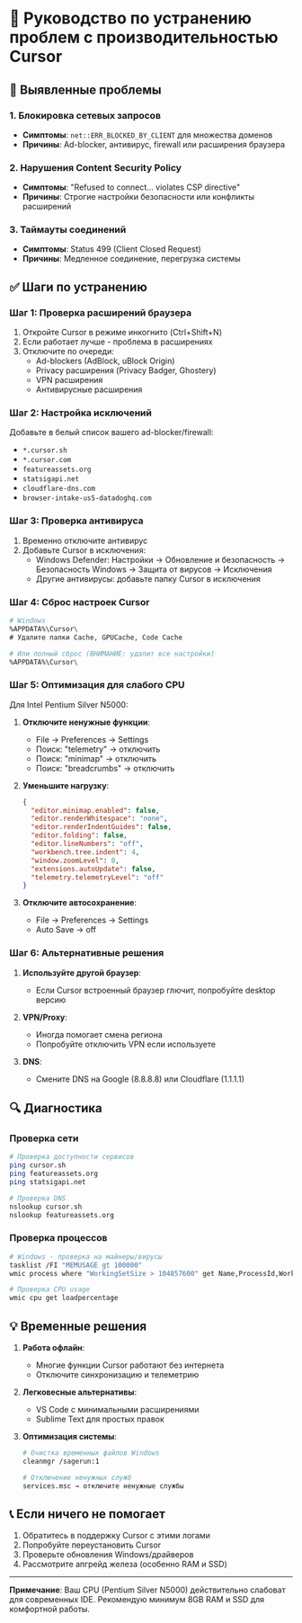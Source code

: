 # 🔧 Руководство по устранению проблем с производительностью Cursor

## 🚨 Выявленные проблемы

### 1. Блокировка сетевых запросов
- **Симптомы**: `net::ERR_BLOCKED_BY_CLIENT` для множества доменов
- **Причины**: Ad-blocker, антивирус, firewall или расширения браузера

### 2. Нарушения Content Security Policy
- **Симптомы**: "Refused to connect... violates CSP directive"
- **Причины**: Строгие настройки безопасности или конфликты расширений

### 3. Таймауты соединений
- **Симптомы**: Status 499 (Client Closed Request)
- **Причины**: Медленное соединение, перегрузка системы

## ✅ Шаги по устранению

### Шаг 1: Проверка расширений браузера
1. Откройте Cursor в режиме инкогнито (Ctrl+Shift+N)
2. Если работает лучше - проблема в расширениях
3. Отключите по очереди:
   - Ad-blockers (AdBlock, uBlock Origin)
   - Privacy расширения (Privacy Badger, Ghostery)
   - VPN расширения
   - Антивирусные расширения

### Шаг 2: Настройка исключений
Добавьте в белый список вашего ad-blocker/firewall:
- `*.cursor.sh`
- `*.cursor.com`
- `featureassets.org`
- `statsigapi.net`
- `cloudflare-dns.com`
- `browser-intake-us5-datadoghq.com`

### Шаг 3: Проверка антивируса
1. Временно отключите антивирус
2. Добавьте Cursor в исключения:
   - Windows Defender: Настройки → Обновление и безопасность → Безопасность Windows → Защита от вирусов → Исключения
   - Другие антивирусы: добавьте папку Cursor в исключения

### Шаг 4: Сброс настроек Cursor
```bash
# Windows
%APPDATA%\Cursor\
# Удалите папки Cache, GPUCache, Code Cache

# Или полный сброс (ВНИМАНИЕ: удалит все настройки)
%APPDATA%\Cursor\
```

### Шаг 5: Оптимизация для слабого CPU
Для Intel Pentium Silver N5000:

1. **Отключите ненужные функции**:
   - File → Preferences → Settings
   - Поиск: "telemetry" → отключить
   - Поиск: "minimap" → отключить
   - Поиск: "breadcrumbs" → отключить

2. **Уменьшите нагрузку**:
   ```json
   {
     "editor.minimap.enabled": false,
     "editor.renderWhitespace": "none",
     "editor.renderIndentGuides": false,
     "editor.folding": false,
     "editor.lineNumbers": "off",
     "workbench.tree.indent": 4,
     "window.zoomLevel": 0,
     "extensions.autoUpdate": false,
     "telemetry.telemetryLevel": "off"
   }
   ```

3. **Отключите автосохранение**:
   - File → Preferences → Settings
   - Auto Save → off

### Шаг 6: Альтернативные решения

1. **Используйте другой браузер**:
   - Если Cursor встроенный браузер глючит, попробуйте desktop версию

2. **VPN/Proxy**:
   - Иногда помогает смена региона
   - Попробуйте отключить VPN если используете

3. **DNS**:
   - Смените DNS на Google (8.8.8.8) или Cloudflare (1.1.1.1)

## 🔍 Диагностика

### Проверка сети
```bash
# Проверка доступности сервисов
ping cursor.sh
ping featureassets.org
ping statsigapi.net

# Проверка DNS
nslookup cursor.sh
nslookup featureassets.org
```

### Проверка процессов
```bash
# Windows - проверка на майнеры/вирусы
tasklist /FI "MEMUSAGE gt 100000"
wmic process where "WorkingSetSize > 104857600" get Name,ProcessId,WorkingSetSize

# Проверка CPU usage
wmic cpu get loadpercentage
```

## 💡 Временные решения

1. **Работа офлайн**:
   - Многие функции Cursor работают без интернета
   - Отключите синхронизацию и телеметрию

2. **Легковесные альтернативы**:
   - VS Code с минимальными расширениями
   - Sublime Text для простых правок

3. **Оптимизация системы**:
   ```bash
   # Очистка временных файлов Windows
   cleanmgr /sagerun:1
   
   # Отключение ненужных служб
   services.msc → отключите ненужные службы
   ```

## 📞 Если ничего не помогает

1. Обратитесь в поддержку Cursor с этими логами
2. Попробуйте переустановить Cursor
3. Проверьте обновления Windows/драйверов
4. Рассмотрите апгрейд железа (особенно RAM и SSD)

---

**Примечание**: Ваш CPU (Pentium Silver N5000) действительно слабоват для современных IDE. Рекомендую минимум 8GB RAM и SSD для комфортной работы.